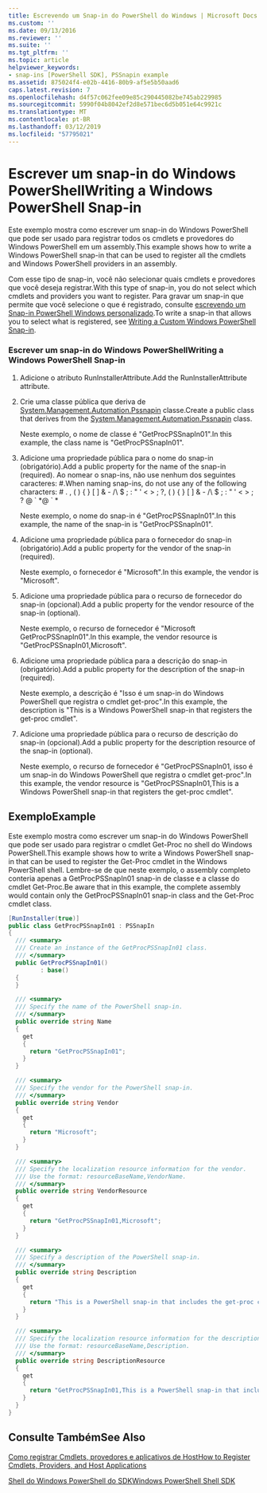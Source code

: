 ```yaml
---
title: Escrevendo um Snap-in do PowerShell do Windows | Microsoft Docs
ms.custom: ''
ms.date: 09/13/2016
ms.reviewer: ''
ms.suite: ''
ms.tgt_pltfrm: ''
ms.topic: article
helpviewer_keywords:
- snap-ins [PowerShell SDK], PSSnapin example
ms.assetid: 875024f4-e02b-4416-80b9-af5e5b50aad6
caps.latest.revision: 7
ms.openlocfilehash: d4f57c062fee09e85c290445082be745ab229985
ms.sourcegitcommit: 5990f04b8042ef2d8e571bec6d5b051e64c9921c
ms.translationtype: MT
ms.contentlocale: pt-BR
ms.lasthandoff: 03/12/2019
ms.locfileid: "57795021"
---
```

# <a name="writing-a-windows-powershell-snap-in"></a><span data-ttu-id="3d67d-102">Escrever um snap-in do Windows PowerShell</span><span class="sxs-lookup"><span data-stu-id="3d67d-102">Writing a Windows PowerShell Snap-in</span></span>

<span data-ttu-id="3d67d-103">Este exemplo mostra como escrever um snap-in do Windows PowerShell que pode ser usado para registrar todos os cmdlets e provedores do Windows PowerShell em um assembly.</span><span class="sxs-lookup"><span data-stu-id="3d67d-103">This example shows how to write a Windows PowerShell snap-in that can be used to register all the cmdlets and Windows PowerShell providers in an assembly.</span></span>

<span data-ttu-id="3d67d-104">Com esse tipo de snap-in, você não selecionar quais cmdlets e provedores que você deseja registrar.</span><span class="sxs-lookup"><span data-stu-id="3d67d-104">With this type of snap-in, you do not select which cmdlets and providers you want to register.</span></span> <span data-ttu-id="3d67d-105">Para gravar um snap-in que permite que você selecione o que é registrado, consulte [escrevendo um Snap-in PowerShell Windows personalizado](./writing-a-custom-windows-powershell-snap-in.md).</span><span class="sxs-lookup"><span data-stu-id="3d67d-105">To write a snap-in that allows you to select what is registered, see [Writing a Custom Windows PowerShell Snap-in](./writing-a-custom-windows-powershell-snap-in.md).</span></span>

### <a name="writing-a-windows-powershell-snap-in"></a><span data-ttu-id="3d67d-106">Escrever um snap-in do Windows PowerShell</span><span class="sxs-lookup"><span data-stu-id="3d67d-106">Writing a Windows PowerShell Snap-in</span></span>

1. <span data-ttu-id="3d67d-107">Adicione o atributo RunInstallerAttribute.</span><span class="sxs-lookup"><span data-stu-id="3d67d-107">Add the RunInstallerAttribute attribute.</span></span>

2. <span data-ttu-id="3d67d-108">Crie uma classe pública que deriva de [System.Management.Automation.Pssnapin](/dotnet/api/System.Management.Automation.PSSnapIn) classe.</span><span class="sxs-lookup"><span data-stu-id="3d67d-108">Create a public class that derives from the [System.Management.Automation.Pssnapin](/dotnet/api/System.Management.Automation.PSSnapIn) class.</span></span>

    <span data-ttu-id="3d67d-109">Neste exemplo, o nome de classe é "GetProcPSSnapIn01".</span><span class="sxs-lookup"><span data-stu-id="3d67d-109">In this example, the class name is "GetProcPSSnapIn01".</span></span>

3. <span data-ttu-id="3d67d-110">Adicione uma propriedade pública para o nome do snap-in (obrigatório).</span><span class="sxs-lookup"><span data-stu-id="3d67d-110">Add a public property for the name of the snap-in (required).</span></span> <span data-ttu-id="3d67d-111">Ao nomear o snap-ins, não use nenhum dos seguintes caracteres: #.</span><span class="sxs-lookup"><span data-stu-id="3d67d-111">When naming snap-ins, do not use any of the following characters: # .</span></span> <span data-ttu-id="3d67d-112">, ( ) { } [ ] & - /\ $ ; : " ' \< > ; ?</span><span class="sxs-lookup"><span data-stu-id="3d67d-112">, ( ) { } [ ] & - /\ $ ; : " ' \< > ; ?</span></span> <span data-ttu-id="3d67d-113">@ \` \*</span><span class="sxs-lookup"><span data-stu-id="3d67d-113">@ \` \*</span></span>

    <span data-ttu-id="3d67d-114">Neste exemplo, o nome do snap-in é "GetProcPSSnapIn01".</span><span class="sxs-lookup"><span data-stu-id="3d67d-114">In this example, the name of the snap-in is "GetProcPSSnapIn01".</span></span>

4. <span data-ttu-id="3d67d-115">Adicione uma propriedade pública para o fornecedor do snap-in (obrigatório).</span><span class="sxs-lookup"><span data-stu-id="3d67d-115">Add a public property for the vendor of the snap-in (required).</span></span>

    <span data-ttu-id="3d67d-116">Neste exemplo, o fornecedor é "Microsoft".</span><span class="sxs-lookup"><span data-stu-id="3d67d-116">In this example, the vendor is "Microsoft".</span></span>

5. <span data-ttu-id="3d67d-117">Adicione uma propriedade pública para o recurso de fornecedor do snap-in (opcional).</span><span class="sxs-lookup"><span data-stu-id="3d67d-117">Add a public property for the vendor resource of the snap-in (optional).</span></span>

    <span data-ttu-id="3d67d-118">Neste exemplo, o recurso de fornecedor é "Microsoft GetProcPSSnapIn01".</span><span class="sxs-lookup"><span data-stu-id="3d67d-118">In this example, the vendor resource is "GetProcPSSnapIn01,Microsoft".</span></span>

6. <span data-ttu-id="3d67d-119">Adicione uma propriedade pública para a descrição do snap-in (obrigatório).</span><span class="sxs-lookup"><span data-stu-id="3d67d-119">Add a public property for the description of the snap-in (required).</span></span>

    <span data-ttu-id="3d67d-120">Neste exemplo, a descrição é "Isso é um snap-in do Windows PowerShell que registra o cmdlet get-proc".</span><span class="sxs-lookup"><span data-stu-id="3d67d-120">In this example, the description is "This is a Windows PowerShell snap-in that registers the get-proc cmdlet".</span></span>

7. <span data-ttu-id="3d67d-121">Adicione uma propriedade pública para o recurso de descrição do snap-in (opcional).</span><span class="sxs-lookup"><span data-stu-id="3d67d-121">Add a public property for the description resource of the snap-in (optional).</span></span>

    <span data-ttu-id="3d67d-122">Neste exemplo, o recurso de fornecedor é "GetProcPSSnapIn01, isso é um snap-in do Windows PowerShell que registra o cmdlet get-proc".</span><span class="sxs-lookup"><span data-stu-id="3d67d-122">In this example, the vendor resource is "GetProcPSSnapIn01,This is a Windows PowerShell snap-in that registers the get-proc cmdlet".</span></span>

## <a name="example"></a><span data-ttu-id="3d67d-123">Exemplo</span><span class="sxs-lookup"><span data-stu-id="3d67d-123">Example</span></span>

<span data-ttu-id="3d67d-124">Este exemplo mostra como escrever um snap-in do Windows PowerShell que pode ser usado para registrar o cmdlet Get-Proc no shell do Windows PowerShell.</span><span class="sxs-lookup"><span data-stu-id="3d67d-124">This example shows how to write a Windows PowerShell snap-in that can be used to register the Get-Proc cmdlet in the Windows PowerShell shell.</span></span> <span data-ttu-id="3d67d-125">Lembre-se de que neste exemplo, o assembly completo conteria apenas a GetProcPSSnapIn01 snap-in de classe e a classe do cmdlet Get-Proc.</span><span class="sxs-lookup"><span data-stu-id="3d67d-125">Be aware that in this example, the complete assembly would contain only the GetProcPSSnapIn01 snap-in class and the Get-Proc cmdlet class.</span></span>

```csharp
[RunInstaller(true)]
public class GetProcPSSnapIn01 : PSSnapIn
{
  /// <summary>
  /// Create an instance of the GetProcPSSnapIn01 class.
  /// </summary>
  public GetProcPSSnapIn01()
         : base()
  {
  }

  /// <summary>
  /// Specify the name of the PowerShell snap-in.
  /// </summary>
  public override string Name
  {
    get
    {
      return "GetProcPSSnapIn01";
    }
  }

  /// <summary>
  /// Specify the vendor for the PowerShell snap-in.
  /// </summary>
  public override string Vendor
  {
    get
    {
      return "Microsoft";
    }
  }

  /// <summary>
  /// Specify the localization resource information for the vendor.
  /// Use the format: resourceBaseName,VendorName.
  /// </summary>
  public override string VendorResource
  {
    get
    {
      return "GetProcPSSnapIn01,Microsoft";
    }
  }

  /// <summary>
  /// Specify a description of the PowerShell snap-in.
  /// </summary>
  public override string Description
  {
    get
    {
      return "This is a PowerShell snap-in that includes the get-proc cmdlet.";
    }
  }

  /// <summary>
  /// Specify the localization resource information for the description.
  /// Use the format: resourceBaseName,Description.
  /// </summary>
  public override string DescriptionResource
  {
    get
    {
      return "GetProcPSSnapIn01,This is a PowerShell snap-in that includes the get-proc cmdlet.";
    }
  }
}
```

## <a name="see-also"></a><span data-ttu-id="3d67d-126">Consulte Também</span><span class="sxs-lookup"><span data-stu-id="3d67d-126">See Also</span></span>

[<span data-ttu-id="3d67d-127">Como registrar Cmdlets, provedores e aplicativos de Host</span><span class="sxs-lookup"><span data-stu-id="3d67d-127">How to Register Cmdlets, Providers, and Host Applications</span></span>](http://msdn.microsoft.com/en-us/a41e9054-29c8-40ab-bf2b-8ce4e7ec1c8c)

[<span data-ttu-id="3d67d-128">Shell do Windows PowerShell do SDK</span><span class="sxs-lookup"><span data-stu-id="3d67d-128">Windows PowerShell Shell SDK</span></span>](../windows-powershell-reference.md)
